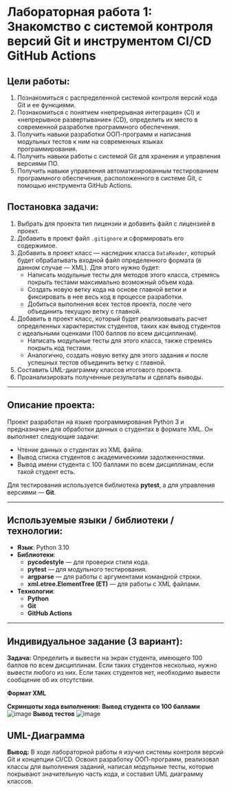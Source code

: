# Лабораторная работа 1: Знакомство с системой контроля версий Git и инструментом CI/CD GitHub Actions

## Цели работы:

1. Познакомиться с распределенной системой контроля версий кода Git и ее функциями.
2. Познакомиться с понятием «непрерывная интеграция» (CI) и «непрерывное развертывание» (CD), определить их место в современной разработке программного обеспечения.
3. Получить навыки разработки ООП-программ и написания модульных тестов к ним на современных языках программирования.
4. Получить навыки работы с системой Git для хранения и управления версиями ПО.
5. Получить навыки управления автоматизированным тестированием программного обеспечения, расположенного в системе Git, с помощью инструмента GitHub Actions.

## Постановка задачи:

1. Выбрать для проекта тип лицензии и добавить файл с лицензией в проект.
2. Добавить в проект файл `.gitignore` и сформировать его содержимое.
3. Добавить в проект класс — наследник класса `DataReader`, который будет обрабатывать входной файл определенного формата (в данном случае — XML). Для этого нужно будет:
    - Написать модульные тесты для методов этого класса, стремясь покрыть тестами максимально возможный объем кода.
    - Создать новую ветку кода на основе главной ветки и фиксировать в нее весь код в процессе разработки.
    - Добиться выполнения всех тестов проекта, после чего объединить текущую ветку с главной.
4. Добавить в проект класс, который будет реализовывать расчет определенных характеристик студентов, таких как вывод студентов с идеальными оценками (100 баллов по всем дисциплинам).
    - Написать модульные тесты для этого класса, также стремясь покрыть код тестами.
    - Аналогично, создать новую ветку для этого задания и после успешных тестов объединить ветку с главной.
5. Составить UML-диаграмму классов итогового проекта.
6. Проанализировать полученные результаты и сделать выводы.

---

## Описание проекта:

Проект разработан на языке программирования Python 3 и предназначен для обработки данных о студентах в формате XML. Он выполняет следующие задачи:
- Чтение данных о студентах из XML файла.
- Вывод списка студентов с академическими задолженностями.
- Вывод имени студента с 100 баллами по всем дисциплинам, если такой студент есть.

Для тестирования используется библиотека **pytest**, а для управления версиями — **Git**.

---

## Используемые языки / библиотеки / технологии:

- **Язык**: Python 3.10
- **Библиотеки**:
  - **pycodestyle** — для проверки стиля кода.
  - **pytest** — для модульного тестирования.
  - **argparse** — для работы с аргументами командной строки.
  - **xml.etree.ElementTree (ET)** — для работы с XML файлами.
- **Технологии**:
  - **Python**
  - **Git**
  - **GitHub Actions**

---

## Индивидуальное задание (3 вариант):

**Задача:** Определить и вывести на экран студента, имеющего 100 баллов по всем дисциплинам. Если таких студентов несколько, нужно вывести любого из них. Если таких студентов нет, необходимо вывести сообщение об их отсутствии.

**Формат XML**

**Скриншоты хода выполнения:**
**Вывод студента со 100 баллами**
![image](https://github.com/user-attachments/assets/c3c6ef19-2088-4a94-ba35-6be4803341f2)
**Вывод тестов**
![image](https://github.com/user-attachments/assets/a3b7193e-cf7b-4fab-bbba-1991240f3b0f)

## UML-Диаграмма

**Вывод:** В ходе лабораторной работы я изучил системы контроля версий Git и концепции CI/CD. Освоил разработку ООП-программ, реализовал классы для выполнения заданий, написал модульные тесты, которые покрывают значительную часть кода, и составил UML диаграмму классов.
